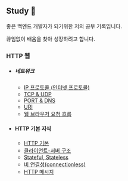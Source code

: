 ## Study 📖
좋은 백엔드 개발자가 되기위한 저의 공부 기록입니다.


끊임없이 배움을 찾아 성장하려고 합니다.



### HTTP 웹
* ##### 네트워크
  * [IP 프로토콜 (인터넷 프로토콜)](/HTTP/ip-protocol.md)
  * [TCP & UDP](/HTTP/tcp-udp.md)
  * [PORT & DNS](/HTTP/port-dns.md)
  * [URI](/HTTP/uri.md)
  * [웹 브라우저 요청 흐름](/HTTP/web.md)
* #### HTTP 기본 지식
  * [HTTP 기본](/HTTP/everyhttp.md)
  * [클라이언트-서버 구조](/HTTP/client-server.md)
  * [Stateful, Stateless](/HTTP/stateless.md)
  * [비 연결성(connectionless)](/HTTP/connectionless.md)
  * [HTTP 메시지](/HTTP/message.md)